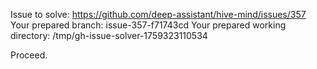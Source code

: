 Issue to solve: https://github.com/deep-assistant/hive-mind/issues/357
Your prepared branch: issue-357-f71743cd
Your prepared working directory: /tmp/gh-issue-solver-1759323110534

Proceed.